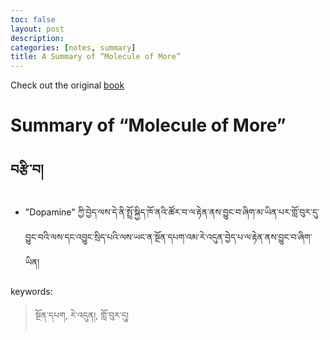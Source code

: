 ```yaml
---
toc: false
layout: post
description:
categories: [notes, summary]
title: A Summary of “Molecule of More”
---
```

Check out the original [book](https://www.amazon.com/Molecule-More-Chemical-Creativity_and-Determine/dp/1946885118)

# Summary of “Molecule of More”
        
## བརྩི་བ།
- "Dopamine" ཀྱི་བྱེད་ལས་དེ་ནི་སྤྲོ་སྐྱིད་ཁོ་ནའི་ཚོར་བ་ལ་རྟེན་ནས་བྱུང་བ་ཞིག་མ་ཡིན་པར་གློ་བུར་དུ་བྱུང་བའི་ལས་དང་འབྱུང་སྲིད་པའི་ལས་ཡང་ན་སྔོན་དཔག་འམ་རེ་འདུན་བྱེད་པ་ལ་རྟེན་ནས་བྱུང་བ་ཞིག་ཡིན།


keywords:
> སྔོན་དཔག, རེ་འདུན།, གློ་བུར་དུ།
